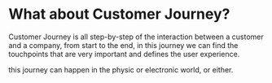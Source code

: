 # What about Customer Journey?

Customer Journey is all step-by-step of the interaction between a customer and a company, from start to the end, in this journey we can find the touchpoints that are very important and defines the user experience.

this journey can happen in the physic or electronic world, or either.

